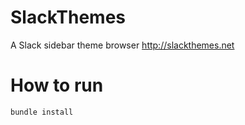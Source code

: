 # SlackThemes

A Slack sidebar theme browser http://slackthemes.net

# How to run

```
bundle install
```